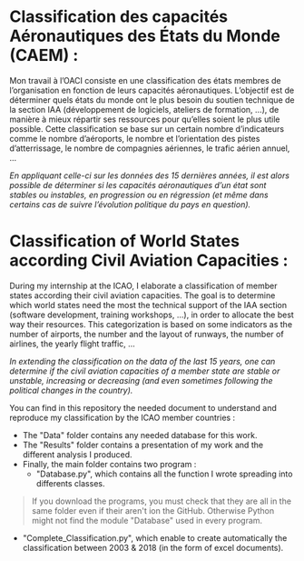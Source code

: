 # Classification des capacités Aéronautiques des États du Monde (CAEM) :

Mon travail à l’OACI consiste en une classification des états membres de l’organisation en fonction de leurs capacités aéronautiques. L’objectif est de déterminer quels états du monde ont le plus besoin du soutien technique de la section IAA (développement de logiciels, ateliers de formation, …), de manière à mieux répartir ses ressources pour qu’elles soient le plus utile possible. Cette classification se base sur un certain nombre d’indicateurs comme le nombre d’aéroports, le nombre et l’orientation des pistes d’atterrissage, le nombre de compagnies aériennes, le trafic aérien annuel, …

*En appliquant celle-ci sur les données des 15 dernières années, il est alors possible de déterminer si les capacités aéronautiques d’un état sont stables ou instables, en progression ou en régression (et même dans certains cas de suivre l’évolution politique du pays en question).*


# Classification of World States according Civil Aviation Capacities :

During my internship at the ICAO, I elaborate a classification of member states according their civil aviation capacities. The goal is to determine which world states need the most the technical support of the IAA section (software development, training workshops, …), in order to allocate the best way their resources. This categorization is based on some indicators as the number of airports, the number and the layout of runways, the number of airlines, the yearly flight traffic, …

*In extending the classification on the data of the last 15 years, one can determine if the civil aviation capacities of a member state are stable or unstable, increasing or decreasing (and even sometimes following the political changes in the country).*

You can find in this repository the needed document to understand and reproduce my classification by the ICAO member countries :
- The "Data" folder contains any needed database for this work.
- The "Results" folder contains a presentation of my work and the different analysis I produced.
- Finally, the main folder contains two program :
  - "Database.py", which contains all the function I wrote spreading into differents classes.
> If you download the programs, you must check that they are all in the same folder even if their aren't ion the GitHub. Otherwise Python might not find the module "Database" used in every program.
  - "Complete_Classification.py", which enable to create automatically the classification between 2003 & 2018 (in the form of excel documents).
